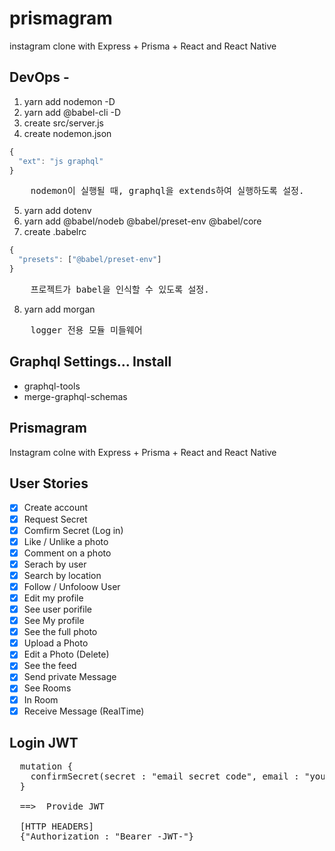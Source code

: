 # prismagram

instagram clone with Express + Prisma + React and React Native

## DevOps -

1. yarn add nodemon -D
2. yarn add @babel-cli -D
3. create src/server.js
4. create nodemon.json

```js
{
  "ext": "js graphql"
}
```

<pre>
    nodemon이 실행될 때, graphql을 extends하여 실행하도록 설정.
</pre>

5. yarn add dotenv
6. yarn add @babel/nodeb @babel/preset-env @babel/core
7. create .babelrc

```js
{
  "presets": ["@babel/preset-env"]
}

```

<pre>
    프로젝트가 babel을 인식할 수 있도록 설정.
</pre>

8. yarn add morgan

<pre>
    logger 전용 모듈 미들웨어
</pre>

## Graphql Settings... Install

- graphql-tools
- merge-graphql-schemas

## Prismagram

Instagram colne with Express + Prisma + React and React Native

## User Stories

- [x] Create account
- [x] Request Secret
- [x] Comfirm Secret (Log in)
- [x] Like / Unlike a photo
- [x] Comment on a photo
- [x] Serach by user
- [x] Search by location
- [x] Follow / Unfoloow User
- [x] Edit my profile
- [x] See user porifile
- [x] See My profile
- [x] See the full photo
- [x] Upload a Photo
- [x] Edit a Photo (Delete)
- [x] See the feed
- [x] Send private Message
- [x] See Rooms
- [x] In Room
- [x] Receive Message (RealTime)

## Login JWT

<pre>
  mutation {
    confirmSecret(secret : "email secret code", email : "your email")
  }

  ==>  Provide JWT

  [HTTP HEADERS]
  {"Authorization : "Bearer -JWT-"}
</pre>
